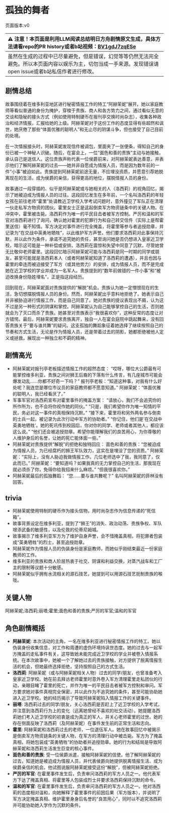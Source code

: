 # 孤独的舞者
页面版本:v0
 

| :warning: 注意！本页面是利用LLM阅读总结明日方舟剧情原文生成，具体方法请看repo的PR history或者b站视频：[BV1gdJ7zqESe](https://www.bilibili.com/video/BV1gdJ7zqESe/)         |
|:----------------------------|
| 虽然在生成的过程中已尽量避免，但是错误，幻觉等等仍然无法完全避免。所以本页面内容以娱乐为主，切勿当成一手来源。发现错误请open issue或者b站私信作者进行修改。|



## 剧情总结
故事围绕着在维多利亚地区进行秘密情报工作的特工“阿赫茉妮”展开。她以家庭教师等看似普通的身份为掩护，穿梭于贵族、商人和各方势力之间，通过看似无意的交谈和隐秘的接头方式（例如使用特制硬币在报刊亭交换时尚杂志），收集各种政治和经济情报，汇报给她的上级。阿赫茉妮对于这份工作的态度显得有些超然和讽世，她厌倦了那些“体面优雅的聪明人”和无止尽的阴谋斗争，但也接受了自己目前的处境。

在一次情报接头时，阿赫茉妮发现信件被调包，里面夹了一张便条，得知自己的身份已被一个神秘人识破。随后，在宴会上，一位“面色和善的贵族”主动与她接触，承认自己是送信人。这位贵族声称代表一位侯爵前来，对阿赫茉妮表达善意，并表示他们了解阿赫茉妮的过去——她并非自愿成为情报人员，而是因为数年前的一件“小事”被迫如此。贵族提到阿赫茉妮前途无量，不应埋没资质，并愿意引荐她脱离现在的生活，成为侯爵的亲信，获得更高的地位，摆脱情报人员的身份。

故事通过一段穿插的、似乎是阿赫茉妮或与她相关的人（洛西莉）的视角回忆，揭示了她被迫成为情报人员的过往。这段回忆发生在多年前，一个名叫洛西莉的年轻女孩在前往老师“霍里”处请教近卫学校入学考试问题时，意外撞见了军队正在清理一伙走私军方物资的团伙。霍里女士正是这起倒卖军方物资链条中的关键人物。在冲突中，霍里被击毙。洛西莉作为唯一的平民目击者被军方控制。严厉和温和的军官对洛西莉进行了询问，确认她对霍里的犯罪行为和自己转交信件（实际上是帮霍里送信）毫不知情。军方决定对事件进行完全掩盖，将霍里等参与者追授勋章，并记录为“在交战中英勇地牺牲”，以此维护军方声誉。他们要求洛西莉对此事保持沉默，并以此作为条件，承诺不追究她的责任，甚至询问她是否仍想进入皇家近卫学校，暗示这可能是一种补偿或安排。洛西莉在震惊和失望中同意了沉默，尽管她曾无比敬仰老师霍里。这段回忆暗示阿赫茉妮可能与洛西莉是同一时期的同学或朋友，甚至可能就是洛西莉本人（或者阿赫茉妮知道了洛西莉的遭遇），并且也因与霍里的牵连而被迫接受了军方（或其他势力）的安排，成为情报人员，而不是完成她在近卫学校的学业并成为一名军人。贵族提到的“数年前做错的一件小事”和“被迫改换身份隐姓埋名”，正是指这段经历。

回到现在，阿赫茉妮面对贵族提供的“解脱”机会。贵族认为她一定憎恨现在的生活，急切想摆脱情报人员的身份。然而，阿赫茉妮出乎意料地拒绝了。她表示自己并非被胁迫进行情报工作，而是自己同意了。她对贵族的提议表现出不屑，认为这不过是另一种形式的阴谋和掌控。阿赫茉妮认为自己能够掌控自己的生活，否则她就会为了灭口而杀了贵族。她甚至对贵族表示“我很喜欢你”，这种反常的态度让对方错愕。最后，阿赫茉妮要求贵族离开，独自一人在宴会庭院中跳起舞来，没有回答贵族关于“要与谁共舞”的疑问。这支孤独的舞蹈象征着她选择了继续按照自己的节奏和方式生活，无论是作为情报人员，还是带着过去的阴影，她都拒绝被他人定义或拯救，展现出一种独立和不羁的精神。
## 剧情高光
*   阿赫茉妮对报刊亭老板描述情报工作的超然态度：
    “哎呀，哪位大公爵最有可能掌控维多利亚，贵族之间对狮王后裔的下落有什么传言，有几座城市可能会爆发动乱......你都不好奇一下吗？”
    报刊亭老板：“知道这种事，对我有什么好处呢？我连您是哪位市议员的家庭教师都不愿意知道。”
    阿赫茉妮：“体面优雅的聪明人，我已经看厌了。”
*   军事军官对洛西莉宣布对霍里事件的掩盖方案：
    “请放心，我们不会追究你的所作所为，也不会将你视作她的同伙。”
    “只是，我们希望你作为唯一知情的平民，务必对这一事件的真相保持沉默。”
    “接下来，霍里将和另外两名参与倒卖的士兵一起，被记录为此次行动中军方的协助者。”
    “你记住，他们是‘在交战中英勇地牺牲’。她的死讯传到校园后，你对你的同学、老师或者其他人，都应该这么说。”
    “他们还会被追授勋章。希望你能理解我们的良苦用心，为你尊敬的人维护身后的名誉，让她的死亡能体面一些。”
*   阿赫茉妮对贵族提供“解脱”的拒绝和独特回应：
    面色和善的贵族：“您被迫成为情报人员，为已经腐朽的狮王军队效力，这实在是埋没了您的资质。”
    阿赫茉妮：“实际上，没有人胁迫我做情报工作。几位老师选中了我，我同意了，仅此而已。”
    阿赫茉妮：“要知道吗？如果我真的无力掌控自己的生活，那我现在就必须杀了你，免得你给我招来什么麻烦。”
    “但我很喜欢你。”
*   阿赫茉妮最后的孤独舞蹈：
    “您......要与谁共舞呢？”
    名叫阿赫茉妮的菲林没有回答。
## trivia
*   阿赫茉妮使用特制的硬币作为接头信物，用时尚杂志作为信息传递的“死信箱”。
*   故事背景设定在维多利亚，提到了“狮王”的消失、政治动荡、贵族争权、军队增添武备的敏感性，以及伦敦的伦蒂尼姆城。
*   故事揭示了维多利亚军方为了维护自身声誉，会不惜掩盖真相，将犯罪者包装成“英勇牺牲”的烈士，甚至追授勋章。
*   阿赫茉妮作为情报人员的伪装身份是家庭教师，而她似乎刚结束最近一份家庭教师的工作。
*   维多利亚的贵族和商人阶层热衷于社交、阴谋和利益交换，对蒸汽战车和工厂主的限制等议题十分敏感。
*   阿赫茉妮似乎拥有水流相关的源石技艺，她提到可以用源石技艺扼制贵族的喉咙。
## 关键人物
阿赫茉妮;洛西莉;丽塔;霍里;面色和善的贵族;严厉的军官;温和的军官
## 角色剧情概括
-   **阿赫茉妮**: 本次活动的主角，一名在维多利亚进行秘密情报工作的特工。她以伪装身份收集信息，对工作和周遭的虚伪环境持讽世态度。她的过去与一起军方掩盖的走私事件有关，这导致她未能完成近卫学校的学业并被卷入情报系统。在本次故事中，她被一个了解她过去的贵族接触，对方提供了脱离情报生活的机会，但她最终选择拒绝，坚持按照自己的方式生活。
-   **洛西莉**: 阿赫茉妮（或与阿赫茉妮相关人物）过去的同学/朋友，也曾准备考入皇家近卫学校。她在前去拜访老师霍里时意外卷入军方清理霍里走私团伙的行动，亲眼目睹了霍里的死亡，并作为唯一的平民目击者被军方控制和审问。军方要求她对事件真相完全保密，并以此作为不追究她的条件，甚至可能协助她进入近卫学校。她的经历揭示了导致阿赫茉妮陷入情报工作的关键事件。
-   **丽塔**: 洛西莉过去的同学/朋友，关心洛西莉是否赶上了近卫学校的入学考试，并注意到洛西莉行为上的变化（远离她曾经不喜欢的社交活动）。她提醒洛西莉她们考入近卫学校的初衷是成为真正的军人，并关心老师霍里的过世。她的存在侧面反映了洛西莉（及阿赫茉妮）在事件发生前的正常生活和志向。
-   **霍里**: 阿赫茉妮和洛西莉过去的老师，一位退伍军人。她在故事回忆中被揭示是倒卖军方物资链条的关键人物，在军方的清理行动中被击毙。军方为了掩盖真相，将她包装成“英勇牺牲”的协助者并追授勋章。她的行为和结局是导致阿赫茉妮和洛西莉生活发生巨变的核心事件。
-   **面色和善的贵族**: 受一位侯爵派遣，接触阿赫茉妮的信使。他了解阿赫茉妮的过去，知道她是被迫成为情报人员，并代表侯爵向她提供脱离情报生活、成为侯爵亲信的机会。他试图说服阿赫茉妮接受这份“解脱”，但被阿赫茉妮拒绝。
-   **严厉的军官**: 在霍里事件发生后，负责审问洛西莉的军方人员之一。他代表军方下达了掩盖真相、将霍里等人包装成烈士并要求洛西莉保持沉默的命令。
-   **温和的军官**: 在霍里事件发生后，负责审问洛西莉的军方人员之一。他对洛西莉的态度相对温和，向她解释了霍里事件的前因后果（军方版本），并说明了军方决定掩盖真相、维护霍里身身后名誉的“良苦用心”，同时以不追究洛西莉并可能协助她入学作为沉默的条件。